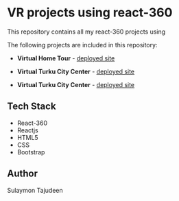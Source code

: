 # VR projects using react-360

This repository contains all my react-360 projects using

The following projects are included in this repository:

-   **Virtual Home Tour** - [deployed site](http://virtualhometour.surge.sh/)

-   **Virtual Turku City Center** - [deployed site](http://virtualturkucitycenter.surge.sh/)

-   **Virtual Turku City Center** - [deployed site](http://virtualcryptodashboard.surge.sh/)

## Tech Stack

-   React-360
-   Reactjs
-   HTML5
-   CSS
-   Bootstrap

## Author

Sulaymon Tajudeen
